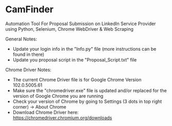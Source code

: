 # CamFinder
Automation Tool For Proposal Submission on LinkedIn Service Provider using Python, Selenium, Chrome WebDriver & Web Scraping

General Notes:
  - Update your login info in the "Info.py" file (more instructions can be found in there)
  - Update you proposal script in the "Proposal_Script.txt" file

Chrome Driver Notes:
  - The current Chrome Driver file is for Google Chrome Version 102.0.5005.61
  - Make sure the "chromedriver.exe" file is updated and/or replaced for the version of Google Chrome you are running
  - Check your version of Chrome by going to Settings (3 dots in top right corner) -> About Chrome
  - Download Chrome Driver here: https://chromedriver.chromium.org/downloads
